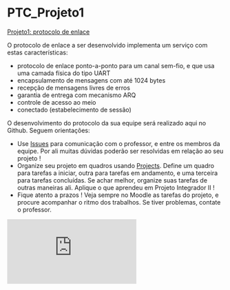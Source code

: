 # PTC_Projeto1
[Projeto1: protocolo de enlace](https://moodle.ifsc.edu.br/course/view.php?id=7422#section-3)


O protocolo de enlace a ser desenvolvido implementa um serviço com estas características:
* protocolo de enlace ponto-a-ponto para um canal sem-fio, e que usa uma camada física do tipo UART
* encapsulamento de mensagens com até 1024 bytes
* recepção de mensagens livres de erros
* garantia de entrega com mecanismo ARQ
* controle de acesso ao meio
* conectado (estabelecimento de sessão)

O desenvolvimento do protocolo da sua equipe será realizado aqui no Github. Seguem orientações:
* Use [Issues](issues) para comunicação com o professor, e entre os membros da equipe. Por ali muitas dúvidas poderão ser resolvidas em relação ao seu projeto !
* Organize seu projeto em quadros usando [Projects](projects). Define um quadro para tarefas a iniciar, outra para tarefas em andamento, e uma terceira para tarefas concluídas. Se achar melhor, organize suas tarefas de outras maneiras ali. Aplique o que aprendeu em Projeto Integrador II !
* Fique atento a prazos ! Veja sempre no Moodle as tarefas do projeto, e procure acompanhar o ritmo dos trabalhos. Se tiver problemas, contate o professor.

![Máquina de estados Enquadramento](https://github.com/Joaovitorrod/PTC_Projeto1/blob/master/exercicio_maq_estados_PTC.pdf)
